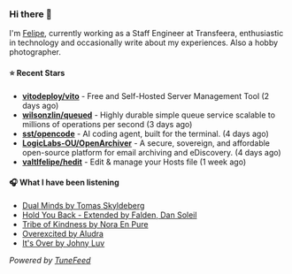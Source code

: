 ### Hi there 👋

I'm [Felipe](https://felipevm.com), currently working as a Staff Engineer at Transfeera, enthusiastic in technology and occasionally write about my experiences. Also a hobby photographer.

#### ⭐ Recent Stars
- **[vitodeploy/vito](https://github.com/vitodeploy/vito)** - Free and Self-Hosted  Server Management Tool (2 days ago)
- **[wilsonzlin/queued](https://github.com/wilsonzlin/queued)** - Highly durable simple queue service scalable to millions of operations per second (3 days ago)
- **[sst/opencode](https://github.com/sst/opencode)** - AI coding agent, built for the terminal. (4 days ago)
- **[LogicLabs-OU/OpenArchiver](https://github.com/LogicLabs-OU/OpenArchiver)** - A secure, sovereign, and affordable open-source platform for email archiving and eDiscovery. (4 days ago)
- **[valtlfelipe/hedit](https://github.com/valtlfelipe/hedit)** - Edit &amp; manage your Hosts file (1 week ago)

#### 🎧 What I have been listening
- [Dual Minds by Tomas Skyldeberg](https://open.spotify.com/track/6G2wgbmmZBNyR6ZzX4nV8S)
- [Hold You Back - Extended by Falden, Dan Soleil](https://open.spotify.com/track/3H32ijILyF1NutxOFtjRvx)
- [Tribe of Kindness by Nora En Pure](https://open.spotify.com/track/2C4qlSBJ9u5fzvciCwHy8B)
- [Overexcited by Aludra](https://open.spotify.com/track/6iecAodYQ4kr1KLzj0CgOs)
- [It&#39;s Over by Johny Luv](https://open.spotify.com/track/27ffbFS6CVfycXJn2vBVc7)

_Powered by [TuneFeed](https://tunefeed.app?ref=github.com)_
